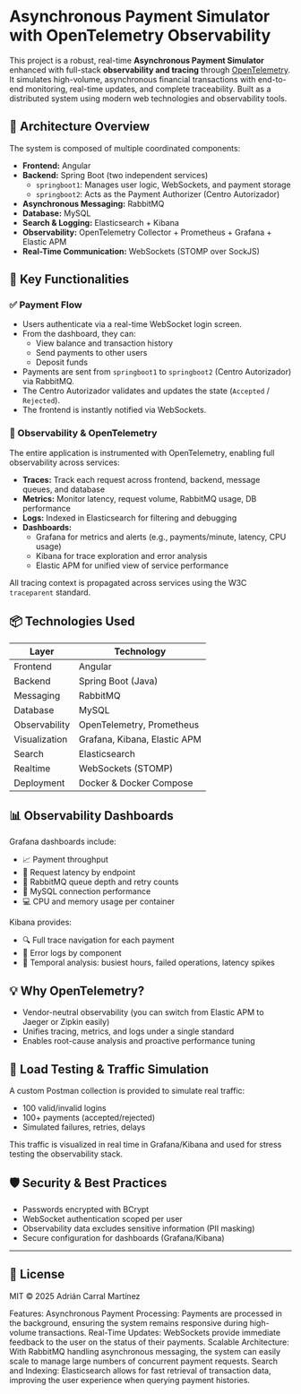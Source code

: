 # Asynchronous Payment Simulator with OpenTelemetry Observability

This project is a robust, real-time **Asynchronous Payment Simulator** enhanced with full-stack **observability and tracing** through [OpenTelemetry](https://opentelemetry.io/). It simulates high-volume, asynchronous financial transactions with end-to-end monitoring, real-time updates, and complete traceability. Built as a distributed system using modern web technologies and observability tools.

## 🧱 Architecture Overview

The system is composed of multiple coordinated components:

- **Frontend:** Angular
- **Backend:** Spring Boot (two independent services)
  - `springboot1`: Manages user logic, WebSockets, and payment storage
  - `springboot2`: Acts as the Payment Authorizer (Centro Autorizador)
- **Asynchronous Messaging:** RabbitMQ
- **Database:** MySQL
- **Search & Logging:** Elasticsearch + Kibana
- **Observability:** OpenTelemetry Collector + Prometheus + Grafana + Elastic APM
- **Real-Time Communication:** WebSockets (STOMP over SockJS)

## 🚀 Key Functionalities

### ✅ Payment Flow

- Users authenticate via a real-time WebSocket login screen.
- From the dashboard, they can:
  - View balance and transaction history
  - Send payments to other users
  - Deposit funds
- Payments are sent from `springboot1` to `springboot2` (Centro Autorizador) via RabbitMQ.
- The Centro Autorizador validates and updates the state (`Accepted` / `Rejected`).
- The frontend is instantly notified via WebSockets.

### 📡 Observability & OpenTelemetry

The entire application is instrumented with OpenTelemetry, enabling full observability across services:

- **Traces:** Track each request across frontend, backend, message queues, and database
- **Metrics:** Monitor latency, request volume, RabbitMQ usage, DB performance
- **Logs:** Indexed in Elasticsearch for filtering and debugging
- **Dashboards:**
  - Grafana for metrics and alerts (e.g., payments/minute, latency, CPU usage)
  - Kibana for trace exploration and error analysis
  - Elastic APM for unified view of service performance

All tracing context is propagated across services using the W3C `traceparent` standard.

## 📦 Technologies Used

| Layer         | Technology                  |
|---------------|------------------------------|
| Frontend      | Angular                     |
| Backend       | Spring Boot (Java)          |
| Messaging     | RabbitMQ                    |
| Database      | MySQL                       |
| Observability | OpenTelemetry, Prometheus   |
| Visualization | Grafana, Kibana, Elastic APM|
| Search        | Elasticsearch               |
| Realtime      | WebSockets (STOMP)          |
| Deployment    | Docker & Docker Compose     |

## 📊 Observability Dashboards

Grafana dashboards include:

- 📈 Payment throughput
- 🚦 Request latency by endpoint
- 🐰 RabbitMQ queue depth and retry counts
- 💾 MySQL connection performance
- 💻 CPU and memory usage per container

Kibana provides:

- 🔍 Full trace navigation for each payment
- 🧠 Error logs by component
- 📅 Temporal analysis: busiest hours, failed operations, latency spikes

## 💡 Why OpenTelemetry?

- Vendor-neutral observability (you can switch from Elastic APM to Jaeger or Zipkin easily)
- Unifies tracing, metrics, and logs under a single standard
- Enables root-cause analysis and proactive performance tuning

## 🧪 Load Testing & Traffic Simulation

A custom Postman collection is provided to simulate real traffic:

- 100 valid/invalid logins
- 100+ payments (accepted/rejected)
- Simulated failures, retries, delays

This traffic is visualized in real time in Grafana/Kibana and used for stress testing the observability stack.

## 🛡️ Security & Best Practices

- Passwords encrypted with BCrypt
- WebSocket authentication scoped per user
- Observability data excludes sensitive information (PII masking)
- Secure configuration for dashboards (Grafana/Kibana)

---

## 📝 License

MIT © 2025 Adrián Carral Martínez


Features:
Asynchronous Payment Processing: Payments are processed in the background, ensuring the system remains responsive during high-volume transactions.
Real-Time Updates: WebSockets provide immediate feedback to the user on the status of their payments.
Scalable Architecture: With RabbitMQ handling asynchronous messaging, the system can easily scale to manage large numbers of concurrent payment requests.
Search and Indexing: Elasticsearch allows for fast retrieval of transaction data, improving the user experience when querying payment histories.
